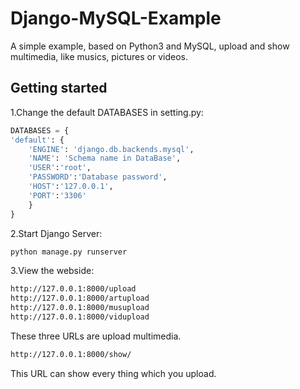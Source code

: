 Django-MySQL-Example
==============

A simple example, based on Python3 and MySQL, upload and show multimedia, like musics, pictures or videos.

Getting started
----------------
1.Change the default DATABASES in setting.py:
```python
DATABASES = {
'default': {
    'ENGINE': 'django.db.backends.mysql',
    'NAME': 'Schema name in DataBase',
    'USER':'root',
    'PASSWORD':'Database password',
    'HOST':'127.0.0.1',
    'PORT':'3306'
    }
}
```
2.Start Django Server:
```python
python manage.py runserver
```
3.View the webside:
```bash
http://127.0.0.1:8000/upload
http://127.0.0.1:8000/artupload
http://127.0.0.1:8000/musupload
http://127.0.0.1:8000/vidupload
```
These three URLs are upload multimedia.

```bash
http://127.0.0.1:8000/show/
```
This URL can show every thing which you upload.

